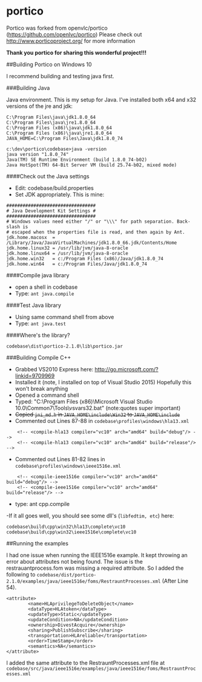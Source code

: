 # portico
Portico was forked from openvlc/portico (https://github.com/openlvc/portico)
Please check out http://www.porticoproject.org/ for more information

**Thank you portico for sharing this wonderful project!!!**

##Building Portico on Windows 10

I recommend building and testing java first.

###Building Java

Java environment.  This is my setup for Java.  I've installed both x64 and x32 versions of the jre and jdk:

```
C:\Program Files\java\jdk1.8.0_64
C:\Program Files\java\jre1.8.0_64
C:\Program Files (x86)\java\jdk1.8.0_64
C:\Program Files (x86)\java\jre1.8.0_64
JAVA_HOME=C:\Program Files\Java\jdk1.8.0_74

c:\dev\portico\codebase>java -version
java version "1.8.0_74"
Java(TM) SE Runtime Environment (build 1.8.0_74-b02)
Java HotSpot(TM) 64-Bit Server VM (build 25.74-b02, mixed mode)

```

####Check out the Java settings
- Edit:  codebase/build.properties
- Set JDK appropriately.  This is mine:

```
#################################
# Java Development Kit Settings #
#################################
# Windows values need either "/" or "\\\" for path separation. Back-slash is
# escaped when the properties file is read, and then again by Ant.
jdk.home.macosx  = /Library/Java/JavaVirtualMachines/jdk1.8.0_66.jdk/Contents/Home
jdk.home.linux32 = /usr/lib/jvm/java-8-oracle
jdk.home.linux64 = /usr/lib/jvm/java-8-oracle
jdk.home.win32   = c:/Program Files (x86)/Java/jdk1.8.0_74
jdk.home.win64   = c:/Program Files/Java/jdk1.8.0_74
```

####Compile java library
- open a shell in codebase
- Type: `ant java.compile`

####Test Java library
- Using same command shell from above
- Type: `ant java.test`


####Where's the library?

`codebase\dist\portico-2.1.0\lib\portico.jar`

###Building Compile C++

- Grabbed VS2010 Express here: http://go.microsoft.com/?linkid=9709969
- Installed it (note, I installed on top of Visual Studio 2015) Hopefully this won't break anything
- Opened a command shell
- Typed: "C:\Program Files (x86)\Microsoft Visual Studio 10.0\Common7\Tools\vsvars32.bat"  (note:quotes super important)
- ~~Copied `jni_md.h` in `JAVA_HOME\include\Win32` to `JAVA_HOME\include`~~
- Commented out Lines 87-88  in `codebase\profiles\windows\hla13.xml`
```
	<!-- <compile-hla13 compiler="vc10" arch="amd64" build="debug"/> -->
	<!-- <compile-hla13 compiler="vc10" arch="amd64" build="release"/> -->
```
- Commented out Lines 81-82 lines in `codebase\profiles\windows\ieee1516e.xml`
```
	<!-- <compile-ieee1516e compiler="vc10" arch="amd64" build="debug"/> -->
	<!-- <compile-ieee1516e compiler="vc10" arch="amd64" build="release"/> -->
```
- type: ant cpp.compile

-If it all goes well, you should see some dll's (`libfedtim, etc`) here:

```
codebase\build\cpp\win32\hla13\complete\vc10
codebase\build\cpp\win32\ieee1516e\complete\vc10
```

##Running the examples

I had one issue when running the IEEE1516e example.  It kept throwing an error about attributes not being found.  The issue is the restrauantprocess.fom was missing a required attribute.  So I added the following to `codebase/dist/portico-2.1.0/examples/java/ieee1516e/foms/RestrauntProcesses.xml` (After Line 54).

```
<attribute>
        <name>HLAprivilegeToDeleteObject</name>
        <dataType>HLAtoken</dataType>
        <updateType>Static</updateType>
        <updateCondition>NA</updateCondition>
        <ownership>DivestAcquire</ownership>
        <sharing>PublishSubscribe</sharing>
        <transportation>HLAreliable</transportation>
        <order>TimeStamp</order>
        <semantics>NA</semantics>
</attribute>        
```

I added the same attribute to the RestrauntProcesses.xml file at `codebase/src/java/ieee1516e/examples/java/ieee1516e/foms/RestrauntProcesses.xml`